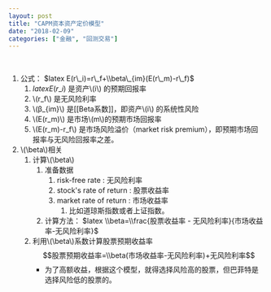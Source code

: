 ```yaml
---
layout: post
title: "CAPM资本资产定价模型"
date: "2018-02-09"
categories: ["金融", "回测交易"]
---
```


 

1. 公式： $latex E(r\_i)=r\_f+\\beta\_{im}(E(r\_m)-r\_f)$
    1. $latex E(r\_i)$ 是资产\\(i\\) 的预期回报率
    2. \\(r\_f\\) 是无风险利率
    3. \\(β\_{im}\\) 是\[\[Beta系数\]\]，即资产\\(i\\) 的系统性风险
    4. \\(E(r\_m)\\) 是市场\\(m\\)的预期市场回报率
    5. \\(E(r\_m)-r\_f\\) 是市场风险溢价（market risk premium），即预期市场回报率与无风险回报率之差。
2. \\(\\beta\\)相关
    1. 计算\\(\\beta\\)
        1. 准备数据
            1. risk-free rate : 无风险利率
            2. stock's rate of return : 股票收益率
            3. market rate of return : 市场收益率
                1. 比如道琼斯指数或者上证指数。
        2. 计算方法： $latex \\beta=\\frac{股票收益率 - 无风险利率}{市场收益率-无风险利率}$
    2. 利用\\(\\beta\\)系数计算股票预期收益率 $$股票预期收益率=\\beta(市场收益率-无风险利率)+无风险利率$$
        - 为了高额收益，根据这个模型，就得选择风险高的股票，但巴菲特是选择风险低的股票的。

